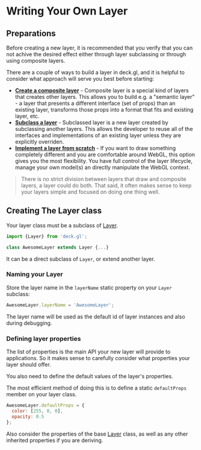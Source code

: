 # Writing Your Own Layer

## Preparations

Before creating a new layer, it is recommended that you verify that you
can not achive the desired effect either through layer subclassing or
through using composite layers.

There are a couple of ways to build a layer in deck.gl, and it is helpful
to consider what approach will serve you best before starting:

* **[Create a composite layer](/docs/writing-layers/composite-layers.md)** - 
  Composite layer is a special kind of layers that creates
  other layers. This allows you to build e.g. a "semantic layer" - a layer that
  presents a different interface (set of props) than an existing layer, transforms
  those props into a format that fits and existing layer, etc.
* **[Subclass a layer](/docs/writing-layers/subclassed-layers.md)** - 
  Subclassed layer is a new layer created by subclassing
  another layers. This allows the developer to reuse all of the interfaces and implementations
  of an existing layer unless they are explicitly overriden.
* **[Implement a layer from scratch](/docs/writing-layers/new-layers.md)** - 
  If you want to draw something completely different
  and you are comfortable around WebGL, this option gives you the most flexibility. You
  have full control of the layer lifecycle, manage your own model(s) an directly
  manipulate the WebGL context.

> There is no strict division between layers that draw and composite
  layers, a layer could do both. That said, it often makes sense to keep your
  layers simple and focused on doing one thing well.

## Creating The Layer class

Your layer class must be a subclass of [Layer](/docs/api-reference/base-layer.md).
```js
import {Layer} from 'deck.gl';

class AwesomeLayer extends Layer {...}
```
It can be a direct subclass of `Layer`, or extend another layer.

### Naming your Layer

Store the layer name in the `layerName` static property on your `Layer` subclass:
```js
AwesomeLayer.layerName = 'AwesomeLayer';
```

The layer name will be used as the default id of layer instances and also during
debugging.


### Defining layer properties

The list of properties is the main API your new layer will provide to
applications. So it makes sense to carefully consider what properties
your layer should offer.

You also need to define the default values of the layer's properties.

The most efficient method of doing this is to define a static `defaultProps`
member on your layer class.

```js
AwesomeLayer.defaultProps = {
  color: [255, 0, 0],
  opacity: 0.5
};
```

Also consider the properties of the base [Layer](/docs/api-reference/base-layer.md) class,
as well as any other inherited properties if you are deriving.

